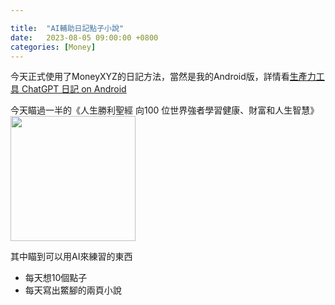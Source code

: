 ```yaml
---

title:  "AI輔助日記點子小說"
date:   2023-08-05 09:00:00 +0800
categories: [Money]
---
```


今天正式使用了MoneyXYZ的日記方法，當然是我的Android版，詳情看[生產力工具 ChatGPT 日記 on Android](https://youtu.be/3xW97NmAh1s)


今天瞄過一半的《人生勝利聖經 向100 位世界強者學習健康、財富和人生智慧》  
<img src="https://cdn.kobo.com/book-images/31c73f35-e50d-4f37-ba0d-8c0b3fd42156/1200/1200/False/AxSGcvlwQDK0EL5t3f1Acg.jpg" height="200">

其中瞄到可以用AI來練習的東西
* 每天想10個點子
* 每天寫出鱉腳的兩頁小說

